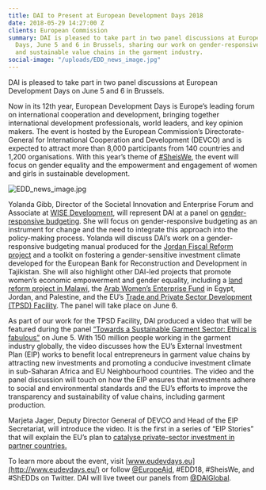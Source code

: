 ```yaml
---
title: DAI to Present at European Development Days 2018
date: 2018-05-29 14:27:00 Z
clients: European Commission
summary: DAI is pleased to take part in two panel discussions at European Development
  Days, June 5 and 6 in Brussels, sharing our work on gender-responsive budgeting
  and sustainable value chains in the garment industry.
social-image: "/uploads/EDD_news_image.jpg"
---
```


DAI is pleased to take part in two panel discussions at European Development Days on June 5 and 6 in Brussels.

Now in its 12th year, European Development Days is Europe’s leading forum on international cooperation and development, bringing together international development professionals, world leaders, and key opinion makers. The event is hosted by the European Commission’s Directorate-General for International Cooperation and Development (DEVCO) and is expected to attract more than 8,000 participants from 140 countries and 1,200 organisations. With this year’s theme of [#SheisWe](https://eudevdays.eu/sheiswe#anchor-285), the event will focus on gender equality and the empowerment and engagement of women and girls in sustainable development.

![EDD_news_image.jpg](/uploads/EDD_news_image.jpg)

Yolanda Gibb, Director of the Societal Innovation and Enterprise Forum and Associate at [WISE Development](https://www.dai.com/news/dai-acquires-hpi-group-adds-expertise-in-global-health-womens-empowerment)­, will represent DAI at a panel on [gender-responsive budgeting](https://www.eudevdays.eu/community/sessions/604/la-cooperation-europeenne-au-service-de-la-budgetisation-sensible-au-genre). She will focus on gender-responsive budgeting as an instrument for change and the need to integrate this approach into the policy-making process. Yolanda will discuss DAI’s work on a gender-responsive budgeting manual produced for the [Jordan Fiscal Reform project](https://www.dai.com/our-work/projects/jordan-fiscal-reform-project-ii-and-bridge-activity-frp-ii-frp-bridge) and a toolkit on fostering a gender-sensitive investment climate developed for the European Bank for Reconstruction and Development in Tajikistan. She will also highlight other DAI-led projects that promote women’s economic empowerment and gender equality, including a [land reform project in Malawi](https://www.dai.com/our-work/projects/malawi-technical-cooperation-to-strengthen-national-capacity-in-implementing-land-policies-and-laws-efficiently-and-effectively-land-governance), the [Arab Women’s Enterprise Fund](https://www.dai.com/our-work/projects/jordan-egypt-and-palestine-arab-women-enterprise-fund) in Egypt, Jordan, and Palestine, and the EU’s [Trade and Private Sector Development (TPSD) Facility](https://www.dai.com/our-work/projects/worldwide-trade-private-sector-development-and-engagement-and-regional-integration-facility). The panel will take place on June 6.

As part of our work for the TPSD Facility, DAI produced a video that will be featured during the panel [“Towards a Sustainable Garment Sector: Ethical is fabulous”](https://www.eudevdays.eu/community/sessions/1360/towards-a-sustainable-garment-sector-ethical-is-fabulous) on June 5. With 150 million people working in the garment industry globally, the video discusses how the EU’s External Investment Plan (EIP) works to benefit local entrepreneurs in garment value chains by attracting new investments and promoting a conducive investment climate in sub-Saharan Africa and EU Neighbourhood countries. The video and the panel discussion will touch on how the EIP ensures that investments adhere to social and environmental standards and the EU’s efforts to improve the transparency and sustainability of value chains, including garment production.

Marjeta Jager, Deputy Director General of DEVCO and Head of the EIP Secretariat, will introduce the video. It is the first in a series of “EIP Stories” that will explain the EU’s plan to [catalyse private-sector investment in partner countries.](http://dai-global-developments.com/articles/eu-launches-26-billion-fund-to-attract-investment-in-the-european-neighbourhood-and-africas-fragile-states/)

To learn more about the event, visit [www.eudevdays.eu](http://www.eudevdays.eu/) or follow [@EuropeAid](https://twitter.com/europeaid), #EDD18, #SheisWe, and #ShEDDs on Twitter. DAI will live tweet our panels from [@DAIGlobal](https://twitter.com/daiglobal).